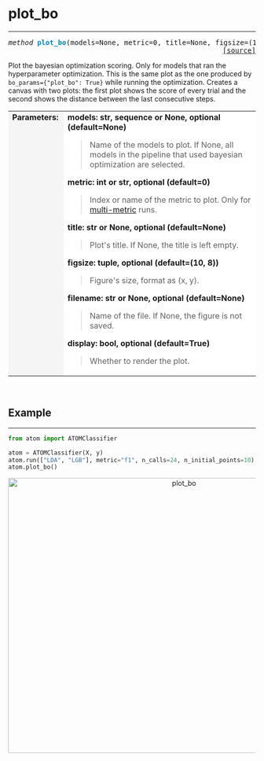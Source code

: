 # plot_bo
---------

<pre><em>method</em> <strong style="color:#008AB8">plot_bo</strong>(models=None, metric=0, title=None, figsize=(10, 8), filename=None, display=True)
<div align="right"><a href="https://github.com/tvdboom/ATOM/blob/master/atom/plots.py#L808">[source]</a></div></pre>
Plot the bayesian optimization scoring. Only for models that ran the hyperparameter
 optimization. This is the same plot as the one produced by `bo_params={"plot_bo": True}`
 while running the optimization. Creates a canvas with two plots: the first plot shows
 the score of every trial and the second shows the distance between the last
 consecutive steps.
<table width="100%">
<tr>
<td width="15%" style="vertical-align:top; background:#F5F5F5;"><strong>Parameters:</strong></td>
<td width="75%" style="background:white;">
<strong>models: str, sequence or None, optional (default=None)</strong>
<blockquote>
Name of the models to plot. If None, all models in the pipeline that used bayesian
 optimization are selected.
</blockquote>
<strong>metric: int or str, optional (default=0)</strong>
<blockquote>
Index or name of the metric to plot. Only for <a href="../../../user_guide/#metric">multi-metric</a> runs.
</blockquote>
<strong>title: str or None, optional (default=None)</strong>
<blockquote>
Plot's title. If None, the title is left empty.
</blockquote>
<strong>figsize: tuple, optional (default=(10, 8))</strong>
<blockquote>
Figure's size, format as (x, y).
</blockquote>
<strong>filename: str or None, optional (default=None)</strong>
<blockquote>
Name of the file. If None, the figure is not saved.
</blockquote>
<strong>display: bool, optional (default=True)</strong>
<blockquote>
Whether to render the plot.
</blockquote>
</tr>
</table>
<br />



## Example
----------

```python
from atom import ATOMClassifier

atom = ATOMClassifier(X, y)
atom.run(["LDA", "LGB"], metric="f1", n_calls=24, n_initial_points=10)
atom.plot_bo()
```
<div align="center">
    <img src="../../../img/plots/plot_bo.png" alt="plot_bo" width="700" height="560"/>
</div>
